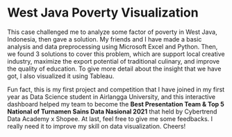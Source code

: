 # West Java Poverty Visualization

This case challenged me to analyze some factor of poverty in West Java, Indonesia, then gave a solution. My friends and I have made a basic analysis and data preprocessing using Microsoft Excel and Python. Then, we found 3 solutions to cover this problem, which are support local creative industry, maximize the export potential of traditional culinary, and improve the quality of education. To give more detail about the insight that we have got, I also visualized it using Tableau.

Fun fact, this is my first project and competition that I have joined in my first year as Data Science student in Airlangga University, and this interactive dashboard helped my team to become the **Best Presentation Team & Top 5 National of Turnamen Sains Data Nasional 2021** that held by Cybertrend Data Academy x Shopee. At last, feel free to give me some feedbacks. I really need it to improve my skill on data visualization. Cheers!
